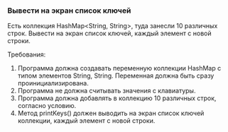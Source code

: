 
### Вывести на экран список ключей

Есть коллекция HashMap<String, String>, туда занесли 10 различных строк. Вывести на экран список ключей, каждый элемент с новой строки.


Требования:
1.	Программа должна создавать переменную коллекции HashMap с типом элементов String, String. Переменная должна быть сразу проинициализирована.
2.	Программа не должна считывать значения с клавиатуры.
3.	Программа должна добавлять в коллекцию 10 различных строк, согласно условию.
4.	Метод printKeys() должен выводить на экран список ключей коллекции, каждый элемент с новой строки.


